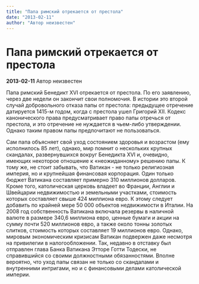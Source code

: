 ```yaml
---
title: "Папа римский отрекается от престола"
date: "2013-02-11"
author: "Автор неизвестен"
---
```


# Папа римский отрекается от престола

**2013-02-11** Автор неизвестен

Папа римский Бенедикт XVI отрекается от престола. По его заявлению, через две недели он закончит свои полномочия. В истории это второй случай добровольного отказа папы от престола: предыдущее отречение датируется 1415-м годом, когда с престола ушел Григорий XII. Кодекс канонического права предусматривает право папы отречься от престола, и это отречение не нуждается в чьем-либо утверждении. Однако таким правом папы предпочитают не пользоваться.

Сам папа объясняет свой уход состоянием здоровья и возрастом (ему исполнилось 85 лет), однако, мир помнит о нескольких крупных скандалах, развернувшихся вокруг Бенедикта XVI и, очевидно, имеющих некоторое отношение к «неожиданному» решению папы. К тому же, не стоит забывать, что Ватикан - не только религиозная империя, но и крупнейшая финансовая корпорация. Один только бюджет Ватикана составляет примерно 310 миллионов долларов. Кроме того, католическая церковь владеет во Франции, Англии и Швейцарии недвижимостью и земельными участками, стоимость которых составляет свыше 424 миллиона евро. К этому следует добавить по крайней мере 50 000 объектов недвижимости в Италии. На 2008 год собственность Ватикана включала резервы в наличной валюте в размере 340,6 миллиона евро, ценные бумаги и акции на сумму почти 520 миллионов евро, а также около тонны золотых слитков, стоимость которых составляет 19 миллионов евро. Однако, мировым экономическим кризисам Ватикан подвержен даже несмотря на привилегии в налогообложении. Так, недавно в отставку был отправлен глава Банка Ватикана Этторе Готти Тодески, не справившийся со своими должностными обязанностями. Вполне вероятно, что уход папы связан не только со скандалами и внутренними интригами, но и с финансовыми делами католической империи.